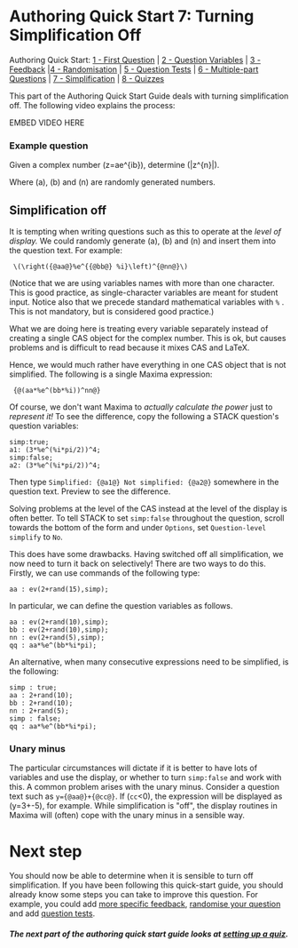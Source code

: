 # Authoring Quick Start 7: Turning Simplification Off

Authoring Quick Start: [1 - First Question](Authoring_quick_start.md) | [2 - Question Variables](Authoring_quick_start_2.md) | [3 - Feedback](Authoring_quick_start_3.md) |[4 - Randomisation](Authoring_quick_start_4.md) | [5 - Question Tests](Authoring_quick_start_5.md) | [6 - Multiple-part Questions](Authoring_quick_start_6.md) | <u>7 - Simplification</u> | [8 - Quizzes](Authoring_quick_start_8.md)



This part of the Authoring Quick Start Guide deals with turning simplification off. The following video explains the process:

EMBED VIDEO HERE

### Example question

Given a complex number \(z=ae^{ib}\), determine \(|z^{n}|\).

Where \(a\), \(b\) and \(n\) are randomly generated numbers.

## Simplification off

It is tempting when writing questions such as this to operate at the _level of display._  We could randomly generate \(a\), \(b\) and \(n\) and insert them into the question text.  For example:

```
 \(\right({@aa@}%e^{{@bb@} %i}\left)^{@nn@}\)
```

(Notice that we are using variables names with more than one character. This is good practice, as single-character variables are meant for student input. Notice also that we precede standard mathematical variables with `%` . This is not mandatory, but is considered good practice.)

What we are doing here is treating every variable separately instead of creating a single CAS object for the complex number.  This is ok, but causes problems and is difficult to read because it mixes CAS and LaTeX.

Hence, we would much rather have everything in one CAS object that is not simplified. The following is a single Maxima expression:

```
 {@(aa*%e^(bb*%i))^nn@}
```

Of course, we don't want Maxima to _actually calculate the power_ just to _represent it!_  To see the difference, copy the following a STACK question's question variables:

```
simp:true;
a1: (3*%e^(%i*pi/2))^4;
simp:false;
a2: (3*%e^(%i*pi/2))^4;
```

Then type `Simplified: {@a1@} Not simplified: {@a2@}` somewhere in the question text. Preview to see the difference.

Solving problems at the level of the CAS instead at the level of the display is often better. To tell STACK to set `simp:false` throughout the question, scroll towards the bottom of the form and under `Options`, set `Question-level simplify` to `No`.

This does have some drawbacks.  Having switched off all simplification, we now need to turn it back on selectively! There are two ways to do this. Firstly, we can use commands of the following type:

```
aa : ev(2+rand(15),simp);
```

In particular, we can define the question variables as follows.

```
aa : ev(2+rand(10),simp);
bb : ev(2+rand(10),simp);
nn : ev(2+rand(5),simp);
qq : aa*%e^(bb*%i*pi);
```

An alternative, when many consecutive expressions need to be simplified, is the following:

```
simp : true;
aa : 2+rand(10);
bb : 2+rand(10);
nn : 2+rand(5);
simp : false;
qq : aa*%e^(bb*%i*pi);
```

### Unary minus

The particular circumstances will dictate if it is better to have lots of variables and use the display, or whether to turn `simp:false` and work with this.  A common problem arises with the unary minus. Consider a question text such as `y={@aa@}+{@cc@}`. If \(`cc`<0\), the expression will be displayed as \(y=3+-5\), for example.  While simplification is "off", the display routines in Maxima will (often) cope with the unary minus in a sensible way.

# Next step

You should now be able to determine when it is sensible to turn off simplification. If you have been following this quick-start guide, you should already know some steps you can take to improve this question. For example, you could add [more specific feedback](Authoring_quick_start_3.md), [randomise your question](Authoring_quick_start_4.md) and add [question tests](Authoring_quick_start_5.md).

##### **The next part of the authoring quick start guide looks at [setting up a quiz](Authoring_quick_start_8.md).**